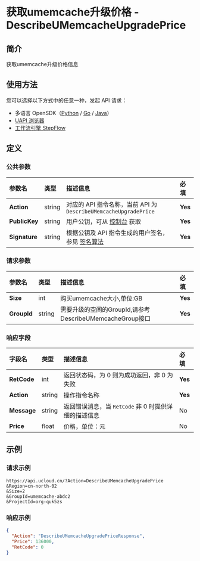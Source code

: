 # 获取umemcache升级价格 - DescribeUMemcacheUpgradePrice

## 简介

获取umemcache升级价格信息





## 使用方法

您可以选择以下方式中的任意一种，发起 API 请求：
- 多语言 OpenSDK（[Python](https://github.com/ucloud/ucloud-sdk-python3) / [Go](https://github.com/ucloud/ucloud-sdk-go) / [Java](https://github.com/ucloud/ucloud-sdk-java)）
- [UAPI 浏览器](https://console.ucloud.cn/uapi/detail?id=DescribeUMemcacheUpgradePrice)
- [工作流引擎 StepFlow](https://console.ucloud.cn/stepflow/manage/)

## 定义

### 公共参数

| 参数名 | 类型 | 描述信息 | 必填 |
|:---|:---|:---|:---|
| **Action**     | string  | 对应的 API 指令名称，当前 API 为 `DescribeUMemcacheUpgradePrice`                        | **Yes** |
| **PublicKey**  | string  | 用户公钥，可从 [控制台](https://console.ucloud.cn/uapi/apikey) 获取                                             | **Yes** |
| **Signature**  | string  | 根据公钥及 API 指令生成的用户签名，参见 [签名算法](api/summary/signature.md)  | **Yes** |

### 请求参数

| 参数名 | 类型 | 描述信息 | 必填 |
|:---|:---|:---|:---|
| **Size** | int | 购买umemcache大小,单位:GB |**Yes**|
| **GroupId** | string | 需要升级的空间的GroupId,请参考DescribeUMemcacheGroup接口 |**Yes**|

### 响应字段

| 字段名 | 类型 | 描述信息 | 必填 |
|:---|:---|:---|:---|
| **RetCode** | int | 返回状态码，为 0 则为成功返回，非 0 为失败 |**Yes**|
| **Action** | string | 操作指令名称 |**Yes**|
| **Message** | string | 返回错误消息，当 `RetCode` 非 0 时提供详细的描述信息 |No|
| **Price** | float | 价格，单位：元 |No|




## 示例

### 请求示例
    
```
https://api.ucloud.cn/?Action=DescribeUMemcacheUpgradePrice
&Region=cn-north-02
&Size=2
&GroupId=umemcache-abdc2
&ProjectId=org-quk5zs
```

### 响应示例
    
```json
{
  "Action": "DescribeUMemcacheUpgradePriceResponse",
  "Price": 136000,
  "RetCode": 0
}
```





